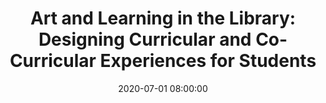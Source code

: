 ---
layout: poster
title: 'Art and Learning in the Library: Designing Curricular and Co-Curricular Experiences for Students'
description: Art and other visual collections in academic libraries present a unique opportunity for librarians and archivists to enhance student learning. In this session, attendees will be able to reimagine exhibits, art, film or photography within the library as inspiration to collaborate with teaching faculty and other units on campus. Two examples will illustrate successful processes and partnerships. A curricular-based project sought to engage non-majors in an art history course in critical visual literacy using hands-on activities with art and artifacts. An exhibit-based, co-curricular program increased student awareness of cultural representations of one of the world’s most well-known stories. From planning, to collaboration, to assessment of student learning, these examples will provide libraries with ideas and inspiration to create their own intentional, repeatable and sustainable experiences for students; pivoting to virtual experiences will be discussed. By leveraging our expertise and collections, we can effectively market the library as well-connected to students’ development.
date: 2020-07-01 08:00:00
speaker-data: [75, 44]
presenters:
  - {
      name: Katy Kelly,
      institution: University of Dayton,
      bio: "Katy Kelly is associate professor and coordinator of marketing and engagement at University of Dayton Libraries. She promotes library services and resources by planning, developing, and assessing programs, activities, and publications for the university community. She also provides reference support, participates in library instruction and serves as liaison to the Department of Communication."
    }
  - {
      name: Jillian Ewalt,
      institution: University of Dayton,
      bio: "As a Librarian for Visual Resources, Jillian manages the art and image collections in the Marian Library. She oversees collection development and exhibits and provides reference services, instruction, and outreach. Jillian also serves as the liaison to the Art and Design department."
    }
session-contents:
  - type: video
    url: //www.youtube.com/embed/0FHiJ8Fajj0
    title: Intro Video
#  - type: image
#    url: /img/posters/filename.png
#    title: Image Title
#    alt: Alt text
#    text-description: "<ol><li>Thing One</li><li>Thing Two</li></ol>"
supplemental-docs:
#  - type: word
#    url: /handouts/handout.docx
#    title: My great worksheet
#  - type: pdf
#    url: /handouts/my-handout.pdf
#    title: Sample Handout
  - type: website
    url: https://libguides.udayton.edu/artalao
    title: VIDEOS, WORKSHEETS, & REPORTS
isStaticPost: false
published: true
---